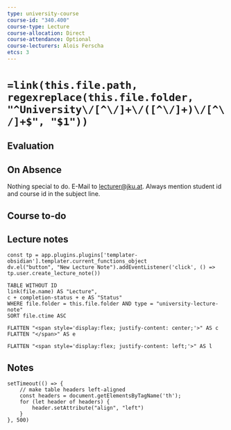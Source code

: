 ```yaml
---
type: university-course
course-id: "340.400"
course-type: Lecture
course-allocation: Direct
course-attendance: Optional
course-lecturers: Alois Ferscha
etcs: 3
---
```

# `=link(this.file.path, regexreplace(this.file.folder, "^University\/[^\/]+\/([^\/]+)\/[^\/]+$", "$1"))`

## Evaluation


## On Absence
Nothing special to do.
E-Mail to lecturer@jku.at.
Always mention student id and course id in the subject line.

## Course to-do


## Lecture notes

```dataviewjs
const tp = app.plugins.plugins['templater-obsidian'].templater.current_functions_object
dv.el("button", "New Lecture Note").addEventListener('click', () => tp.user.create_lecture_note())
```

```dataview
TABLE WITHOUT ID 
link(file.name) AS "Lecture",
c + completion-status + e AS "Status"
WHERE file.folder = this.file.folder AND type = "university-lecture-note"
SORT file.ctime ASC

FLATTEN "<span style='display:flex; justify-content: center;'>" AS c
FLATTEN "</span>" AS e

FLATTEN "<span style='display:flex; justify-content: left;'>" AS l
```
## Notes


```dataviewjs
setTimeout(() => {
	// make table headers left-aligned
	const headers = document.getElementsByTagName('th');
	for (let header of headers) {
		header.setAttribute("align", "left")
	}
}, 500)
```